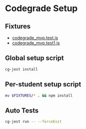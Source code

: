 # Codegrade Setup

## Fixtures

- [codegrade_mvp.test.js](./codegrade_mvp.test.js)
- [codegrade_mvp.test1.js](./codegrade_mvp.test.js)

## Global setup script

```bash
cg-jest install
```

## Per-student setup script

```bash
mv $FIXTURES/* . && npm install
```

## Auto Tests

```bash
cg-jest run -- --forceExit
```
